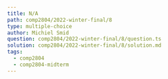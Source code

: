 ```yaml
---
title: N/A
path: comp2804/2022-winter-final/8
type: multiple-choice
author: Michiel Smid
question: comp2804/2022-winter-final/8/question.ts
solution: comp2804/2022-winter-final/8/solution.md
tags:
  - comp2804
  - comp2804-midterm
---
```

